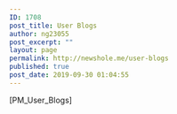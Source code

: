 ```yaml
---
ID: 1708
post_title: User Blogs
author: ng23055
post_excerpt: ""
layout: page
permalink: http://newshole.me/user-blogs
published: true
post_date: 2019-09-30 01:04:55
---
```

[PM_User_Blogs]